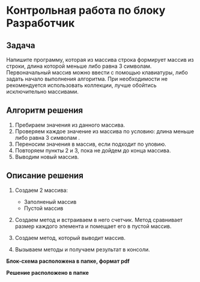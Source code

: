 # Контрольная работа по блоку Разработчик

## Задача

Напишите программу, которая из массива строка формирует массив из строки, длина которой меньше либо равна 3 символам. Первоначальный массив можно ввести с помощью клавиатуры, либо задать начало выполнения алгоритма. При необходимости не рекомендуется использовать коллекции, лучше обойтись исключительно массивами.

## Алгоритм решения

1. Пребираем значения из данного массива.
2. Проверяем каждое значение из массива по условию: длина меньше либо равна 3 символам .
3. Переносим значения в массив, если подходит по уловию.
4. Повторяем пункты 2 и 3, пока не дойдем до конца массива.
5. Выводим новый массив.

## Описание решения

1. Создаем 2 массива:
    * Заполненый массив
    * Пустой массив

2. Создаем метод и встраиваем в него счетчик. Метод сравнивает размер каждого элемента и помещает его в пустой массив.

3. Создаем метод, который выводит массив.

4. Вызываем методы и получаем результат в консоли.

**Блок-схема расположена в папке, формат pdf**

**Решение расположено в папке**

